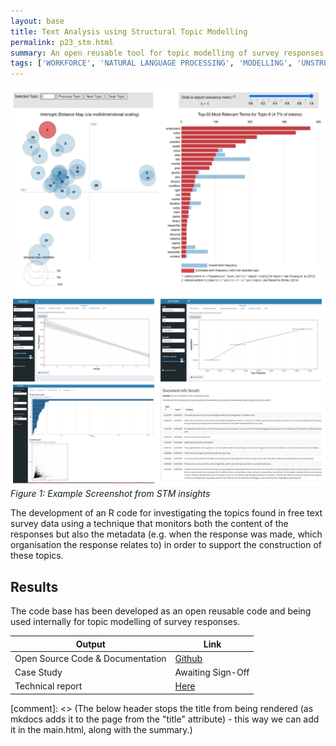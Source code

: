 ```yaml
---
layout: base
title: Text Analysis using Structural Topic Modelling
permalink: p23_stm.html
summary: An open reusable tool for topic modelling of survey responses
tags: ['WORKFORCE', 'NATURAL LANGUAGE PROCESSING', 'MODELLING', 'UNSTRUCTURED DATA', 'TEXT DATA', 'COMPLETE', 'DEPLOYED']
---
```


![Screenshot of the STM Insights dashboard, top left has an interopic distance map, top left includes a graph for most relevant terms, beneath are various other low res graphs.](../images/stminsights_lowquality.png)
*Figure 1: Example Screenshot from STM insights*

The development of an R code for investigating the topics found in free text survey data using a technique that monitors both the content of the responses but also the metadata (e.g. when the response was made, which organisation the response relates to) in order to support the construction of these topics.

## Results

The code base has been developed as an open reusable code and being used internally for topic modelling of survey responses.

| Output | Link |
| ---- | ---- |
| Open Source Code & Documentation | [Github](https://github.com/nhsx/stm-survey-text) |
| Case Study | Awaiting Sign-Off |
| Technical report | [Here](https://github.com/nhsx/stm-survey-text/blob/main/reports/report_stm.pdf) |

[comment]: <> (The below header stops the title from being rendered (as mkdocs adds it to the page from the "title" attribute) - this way we can add it in the main.html, along with the summary.)
#
